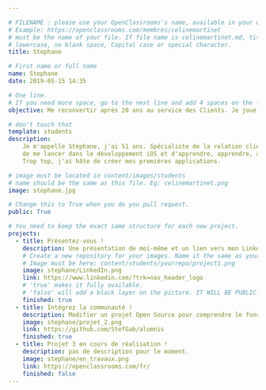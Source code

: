 ```yaml
---

# FILENAME : please use your OpenClassrooms's name, available in your url.
# Example: https://openclassrooms.com/membres/celinemartinet
# must be the name of your file. If file name is celinemartinet.md, title is celinemartinet.
# lowercase, no blank space, Capital case or special character.
title: Stephane

# First name or full name
name: Stephane
date: 2019-05-15 14:35

# One line.
# If you need more space, go to the next line and add 4 spaces on the left, as in 'description'.
objective: Me reconvertir après 20 ans au service des Clients. Je joue du piano très modestement, je pratique le tennis en compétition. A temps perdu, je programme des microcontroleurs Ardiono avec quelques capteurs (baromètre, humidité des sols, etc..)

# don't touch that
template: students
description:
    Je m'appelle Stéphane, j'ai 51 ans. Spécialiste de la relation client, j'ai décidé
    de me lancer dans le développement iOS et d'apprendre, apprendre, apprendre.
    Trop top, j'ai hâte de créer mes premières applications.

# image must be located in content/images/students
# name should be the same as this file. Eg: celinemartinet.png
image: stephane.jpg

# Change this to True when you do you pull request.
public: True

# You need to keep the exact same structure for each new project.
projects:
  - title: Présentez-vous !
    description: Une présentation de moi-même et un lien vers mon LinkedIn.
    # Create a new repository for your images. Name it the same as your nickname and profile picture.
    # Image must be here: content/students/yourrepo/project1.png
    image: stephane/LinkedIn.png
    link: https://www.linkedin.com/?trk=nav_header_logo
    # 'true' makes it fully available.
    # 'false' will add a black layer on the picture. IT WILL BE PUBLIC!
    finished: true
  - title: Intégrez la communauté !
    description: Modifier un projet Open Source pour comprendre le fonctionnement de Git, de Github et des pull requests. 
    image: stephane/projet_2.png
    link: https://github.com/StefGab/alumnis
    finished: true
  - title: Projet 3 en cours de réalisation !
    description: pas de description pour le moment.
    image: stephane/en_travaux.png
    link: https://openclassrooms.com/fr/
    finished: false
---
```

